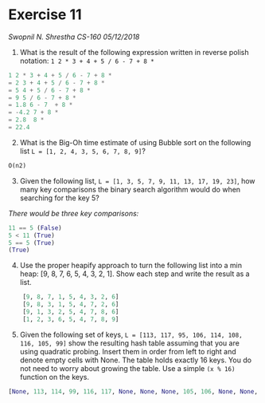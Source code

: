# Exercise 11
*Swopnil N. Shrestha*
*CS-160*
*05/12/2018*

1. What is the result of the following expression written in reverse polish notation: `1 2 * 3 + 4 + 5 / 6 - 7 + 8 *`

```python
1 2 * 3 + 4 + 5 / 6 - 7 + 8 *
= 2 3 + 4 + 5 / 6 - 7 + 8 *
= 5 4 + 5 / 6 - 7 + 8 *
= 9 5 / 6 - 7 + 8 *
= 1.8 6 - 7  + 8 *
= -4.2 7 + 8 *
= 2.8  8 *
= 22.4
```

2. What is the Big-Oh time estimate of using Bubble sort on the following list `L = [1, 2, 4, 3, 5, 6, 7, 8, 9]`?

```python
O(n2)
```

3. Given the following list, `L = [1, 3, 5, 7, 9, 11, 13, 17, 19, 23]`, how many key comparisons the binary search algorithm would do when searching for the key 5?

*There would be three key comparisons:*
```python
11 == 5 (False)
5 < 11 (True)
5 == 5 (True)
(True)
```

4. Use the proper heapify approach to turn the following list into a min heap: [9, 8, 7, 6, 5, 4, 3, 2, 1]. Show each step and write the result as a list.

```python
	[9, 8, 7, 1, 5, 4, 3, 2, 6]
	[9, 8, 3, 1, 5, 4, 7, 2, 6]
	[9, 1, 3, 2, 5, 4, 7, 8, 6]
	[1, 2, 3, 6, 5, 4, 7, 8, 9]
```

5. Given the following set of keys, `L = [113, 117, 95, 106, 114, 108, 116, 105, 99]` show the resulting hash table assuming that you are using quadratic probing. Insert them in order from left to right and denote empty cells with None. The table holds exactly 16 keys. You do not need to worry about growing the table. Use a simple `(x % 16)` function on the keys.

```python
[None, 113, 114, 99, 116, 117, None, None, None, 105, 106, None, None, None, None, None, 108, None, None, 95]
```